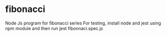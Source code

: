 # fibonacci
Node Js program for fibonacci series
For testing, install node and jest using npm module and then run jest fibonnaci.spec.js
